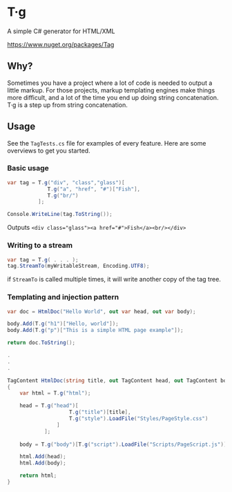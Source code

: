 # T·g
A simple C# generator for HTML/XML

https://www.nuget.org/packages/Tag

## Why?
Sometimes you have a project where a lot of code is needed to output
a little markup. For those projects, markup templating engines make things more difficult,
and a lot of the time you end up doing string concatenation.
T·g is a step up from string concatenation.

## Usage

See the `TagTests.cs` file for examples of every feature. Here are some overviews to get you started.

### Basic usage
```csharp
var tag = T.g("div", "class","glass")[
             T.g("a", "href", "#")["Fish"],
             T.g("br/")
          ];

Console.WriteLine(tag.ToString());
```
Outputs `<div class="glass"><a href="#">Fish</a><br/></div>`

### Writing to a stream
```csharp
var tag = T.g( . . . );
tag.StreamTo(myWritableStream, Encoding.UTF8);
```
if `StreamTo` is called multiple times, it will write another copy of the tag tree.

### Templating and injection pattern
```csharp
var doc = HtmlDoc("Hello World", out var head, out var body);

body.Add(T.g("h1")["Hello, world"]);
body.Add(T.g("p")["This is a simple HTML page example"]);

return doc.ToString();

.
.
.

TagContent HtmlDoc(string title, out TagContent head, out TagContent body)
{
    var html = T.g("html");

    head = T.g("head")[
                    T.g("title")[title],
                    T.g("style").LoadFile("Styles/PageStyle.css")
                ]
            ];
    
    body = T.g("body")[T.g("script").LoadFile("Scripts/PageScript.js")];

    html.Add(head);
    html.Add(body);

    return html;
}
```
